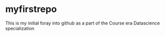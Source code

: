 myfirstrepo
===========
This is my initial foray into github as a part of the Course era Datascience specialization
